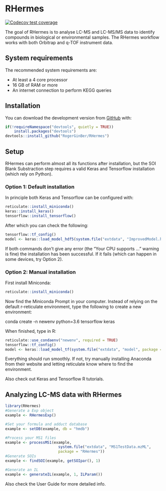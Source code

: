
<!-- README.md is generated from README.Rmd. Please edit that file -->

# RHermes

<!-- badges: start -->

[![Codecov test
coverage](https://codecov.io/gh/RogerGinBer/RHermes/branch/master/graph/badge.svg?token=HL73R4GHFJ)](https://codecov.io/gh/RogerGinBer/RHermes?branch=master)

<!-- badges: end -->

The goal of RHermes is to analyse LC-MS and LC-MS/MS data to identify
compounds in biological or environmental samples. The RHermes workflow
works with both Orbitrap and q-TOF instrument data.

## System requirements

The recommended system requirements are:

-   At least a 4 core processor
-   16 GB of RAM or more
-   An internet connection to perform KEGG queries

## Installation

You can download the development version from
[GitHub](https://github.com/RogerGinBer/RHermes) with:

``` r
if(!requireNamespace("devtools", quietly = TRUE))
    install.packages("devtools")
devtools::install_github("RogerGinBer/RHermes")
```

## Setup

RHermes can perform almost all its functions after installation, but the
SOI Blank Substraction step requires a valid Keras and Tensorflow
installation (which rely on Python).

### Option 1: Default installation

In principle both Keras and Tensorflow can be configured with:

``` r
reticulate::install_miniconda()
keras::install_keras()
tensorflow::install_tensorflow()
```

After which you can check the following:

``` r
tensorflow::tf_config()
model <- keras::load_model_hdf5(system.file("extdata", "ImprovedModel.h5", package = "RHermes"))
```

If both commands don’t give any error (the “Your CPU supports …” warning
is fine) the installation has been successful. If it fails (which can
happen in some devices, try Option 2).

### Option 2: Manual installation

First install Miniconda:

``` r
reticulate::install_miniconda()
```

Now find the Miniconda Prompt in your computer. Instead of relying on
the default r-reticulate environment, type the following to create a new
environment:

conda create -n newenv python=3.6 tensorflow keras

When finished, type in R:

``` r
reticulate::use_condaenv("newenv", required = TRUE)
tensorflow::tf_config()
model <- keras::load_model_tf(system.file("extdata", "model", package = "RHermes"))
```

Everything should run smoothly. If not, try manually installing Anaconda
from their website and letting reticulate know where to find the
environment.

Also check out Keras and Tensorflow R tutorials.

## Analyzing LC-MS data with RHermes

``` r
library(RHermes)
#Generate a Exp object
example <- RHermesExp()

#Set your formula and adduct database
example <- setDB(example, db = "hmdb")

#Process your MS1 files
example <- processMS1(example,
                        system.file("extdata", "MS1TestData.mzML",
                        package = "RHermes"))
#Generate SOIs
example <- findSOI(example, getSOIpar(), 1)

#Generate an IL 
example <- generateIL(example, 1, ILParam())
```

Also check the User Guide for more detailed info.
